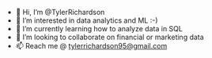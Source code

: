 - 👋 Hi, I’m @TylerRichardson
- 👀 I’m interested in data analytics and ML :-)
- 🌱 I’m currently learning how to analyze data in SQL 
- 💞️ I’m looking to collaborate on financial or marketing data
- 📫 Reach me @ tylerrichardson95@gmail.com

<!---
TylerRichardson/TylerRichardson is a ✨ special ✨ repository because its `README.md` (this file) appears on your GitHub profile.
You can click the Preview link to take a look at your changes.
--->
